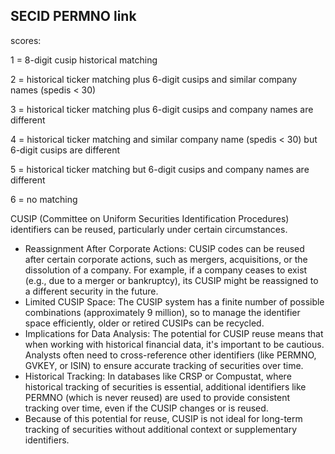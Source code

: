 ## SECID PERMNO link
scores:

1       =       8-digit cusip historical matching

2       =       historical ticker matching plus 6-digit cusips and similar company names (spedis < 30)

3       =       historical ticker matching plus 6-digit cusips and company names are different

4       =       historical ticker matching and similar company name (spedis < 30) but 6-digit cusips are different

5       =       historical ticker matching but 6-digit cusips and company names are different

6       =       no matching

CUSIP (Committee on Uniform Securities Identification Procedures) identifiers can be reused, particularly under certain circumstances.

- Reassignment After Corporate Actions: CUSIP codes can be reused after certain corporate actions, such as mergers, acquisitions, or the dissolution of a company. For example, if a company ceases to exist (e.g., due to a merger or bankruptcy), its CUSIP might be reassigned to a different security in the future.
- Limited CUSIP Space: The CUSIP system has a finite number of possible combinations (approximately 9 million), so to manage the identifier space efficiently, older or retired CUSIPs can be recycled.
- Implications for Data Analysis: The potential for CUSIP reuse means that when working with historical financial data, it's important to be cautious. Analysts often need to cross-reference other identifiers (like PERMNO, GVKEY, or ISIN) to ensure accurate tracking of securities over time.
- Historical Tracking: In databases like CRSP or Compustat, where historical tracking of securities is essential, additional identifiers like PERMNO (which is never reused) are used to provide consistent tracking over time, even if the CUSIP changes or is reused.
- Because of this potential for reuse, CUSIP is not ideal for long-term tracking of securities without additional context or supplementary identifiers.
